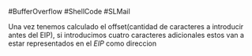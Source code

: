 #BufferOverflow #ShellCode #SLMail 

Una vez tenemos calculado el offset(cantidad de caracteres a introducir antes del EIP), si introducimos cuatro caracteres adicionales estos van a estar representados en el *EIP* como direccion